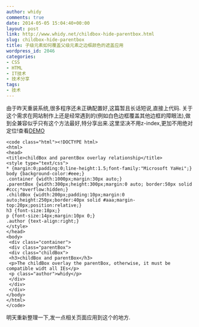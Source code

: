 ```yaml
---
author: whidy
comments: true
date: 2014-05-05 15:04:40+00:00
layout: post
link: http://www.whidy.net/childbox-hide-parentbox.html
slug: childbox-hide-parentbox
title: 子级元素如何覆盖父级元素之边框颜色的遮盖应用
wordpress_id: 2046
categories:
- CSS
- HTML
- IT技术
- 技术分享
tags:
- 技术
---
```


由于昨天重装系统,很多程序还未正确配置好,这篇暂且长话短说,直接上代码.
关于这个需求在网站制作上还是经常遇到的(例如白色边框覆盖其他边框的障眼法),做到全兼容似乎只有这个方法最好,特分享出来.这里坚决不用z-index,更加不用绝对定位!查看[DEMO](http://whidy.net/demos/childbox-hide-parentbox.html)


    
    <code class="html"><!DOCTYPE html>
    <html>
    <head>
    <title>childBox and parentBox overlay relationship</title>
    <style type="text/css">
    * {margin:0;padding:0;line-height:1.5;font-family:"Microsoft YaHei";}
    body {background-color:#eee;}
    .container {width:1000px;margin:30px auto;}
    .parentBox {width:300px;height:300px;margin:0 auto; border:50px solid #ccc;*overflow:hidden;}
    .childBox {width:200px;padding:10px;margin:0 auto;height:250px;border:40px solid #aaa;margin-top:20px;position:relative;}
    h3 {font-size:18px;}
    p {font-size:14px;margin:10px 0;}
    .author {text-align:right;}
    </style>
    </head>
    <body>
     <div class="container">
     <div class="parentBox">
     <div class="childBox">
     <h3>childBox and parentBox</h3>
     <p>The childBox overlay the parentBox, otherwise, it must be compatible widt all IEs</p>
     <p class="author">whidy</p>
     </div>
     </div>
     </div>
    </body>
    </html>
    </code>



明天重新整理一下,发一点相关页面应用到这个的地方.
